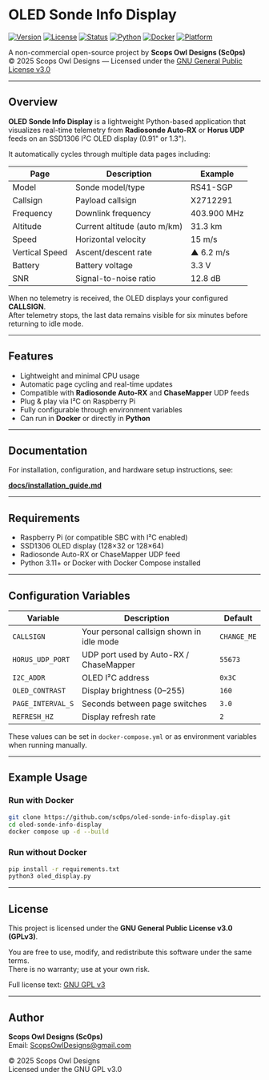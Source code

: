 # OLED Sonde Info Display
[![Version](https://img.shields.io/badge/Version-1.2-green.svg)](#)
[![License](https://img.shields.io/badge/License-GPLv3-blue.svg)](LICENSE)
[![Status](https://img.shields.io/badge/Status-Stable-success.svg)](#)
[![Python](https://img.shields.io/badge/Python-3.11%2B-yellow.svg)](#)
[![Docker](https://img.shields.io/badge/Docker-Ready-2496ED.svg?logo=docker&logoColor=white)](#)
[![Platform](https://img.shields.io/badge/Platform-Raspberry%20Pi-lightgrey.svg)](#)

A non-commercial open-source project by **Scops Owl Designs (Sc0ps)**  
© 2025 Scops Owl Designs — Licensed under the [GNU General Public License v3.0](LICENSE)

---

## Overview

**OLED Sonde Info Display** is a lightweight Python-based application that visualizes real-time telemetry from **Radiosonde Auto-RX** or **Horus UDP** feeds on an SSD1306 I²C OLED display (0.91" or 1.3").  

It automatically cycles through multiple data pages including:

| Page | Description | Example |
|------|--------------|----------|
| Model | Sonde model/type | RS41-SGP |
| Callsign | Payload callsign | X2712291 |
| Frequency | Downlink frequency | 403.900 MHz |
| Altitude | Current altitude (auto m/km) | 31.3 km |
| Speed | Horizontal velocity | 15 m/s |
| Vertical Speed | Ascent/descent rate | ▲ 6.2 m/s |
| Battery | Battery voltage | 3.3 V |
| SNR | Signal-to-noise ratio | 12.8 dB |

When no telemetry is received, the OLED displays your configured **CALLSIGN**.  
After telemetry stops, the last data remains visible for six minutes before returning to idle mode.

---

## Features

- Lightweight and minimal CPU usage  
- Automatic page cycling and real-time updates  
- Compatible with **Radiosonde Auto-RX** and **ChaseMapper** UDP feeds  
- Plug & play via I²C on Raspberry Pi  
- Fully configurable through environment variables  
- Can run in **Docker** or directly in **Python**

---

## Documentation

For installation, configuration, and hardware setup instructions, see:

[**docs/installation_guide.md**](docs/installation_guide.md)

---

## Requirements

- Raspberry Pi (or compatible SBC with I²C enabled)  
- SSD1306 OLED display (128×32 or 128×64)  
- Radiosonde Auto-RX or ChaseMapper UDP feed  
- Python 3.11+ or Docker with Docker Compose installed  

---

## Configuration Variables

| Variable | Description | Default |
|-----------|--------------|----------|
| `CALLSIGN` | Your personal callsign shown in idle mode | `CHANGE_ME` |
| `HORUS_UDP_PORT` | UDP port used by Auto-RX / ChaseMapper | `55673` |
| `I2C_ADDR` | OLED I²C address | `0x3C` |
| `OLED_CONTRAST` | Display brightness (0–255) | `160` |
| `PAGE_INTERVAL_S` | Seconds between page switches | `3.0` |
| `REFRESH_HZ` | Display refresh rate | `2` |

These values can be set in `docker-compose.yml` or as environment variables when running manually.

---

## Example Usage

### Run with Docker

```bash
git clone https://github.com/sc0ps/oled-sonde-info-display.git
cd oled-sonde-info-display
docker compose up -d --build
```
### Run without Docker

```bash
pip install -r requirements.txt
python3 oled_display.py
```

---

## License

This project is licensed under the **GNU General Public License v3.0 (GPLv3)**.

You are free to use, modify, and redistribute this software under the same terms.  
There is no warranty; use at your own risk.

Full license text: [GNU GPL v3](https://www.gnu.org/licenses/gpl-3.0.html)

---

## Author

**Scops Owl Designs (Sc0ps)**  
Email: [ScopsOwlDesigns@gmail.com](mailto:ScopsOwlDesigns@gmail.com)

© 2025 Scops Owl Designs  
Licensed under the GNU GPL v3.0
